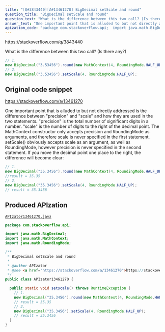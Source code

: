 ```yaml
---
title: "[Q#3843440][A#13461270] BigDecimal setScale and round"
question_title: "BigDecimal setScale and round"
question_text: "What is the difference between this two call? (Is there any?)"
answer_text: "One important point that is alluded to but not directly addressed is the difference between \"precision\" and \"scale\" and how they are used in the two statements.  \"precision\" is the total number of significant digits in a number.  \"scale\" is the number of digits to the right of the decimal point. The MathContext constructor only accepts precision and RoundingMode as arguments, and therefore scale is never specified in the first statement. setScale() obviously accepts scale as an argument, as well as RoundingMode, however precision is never specified in the second statement. If you move the decimal point one place to the right, the difference will become clear:"
apization_code: "package com.stackoverflow.api;  import java.math.BigDecimal; import java.math.MathContext; import java.math.RoundingMode;  /**  * BigDecimal setScale and round  *  * @author APIzator  * @see <a href=\"https://stackoverflow.com/a/13461270\">https://stackoverflow.com/a/13461270</a>  */ public class APIzator13461270 {    public static void setscale() throws RuntimeException {     // 1.     new BigDecimal(\"35.3456\").round(new MathContext(4, RoundingMode.HALF_UP));     // result = 35.35     // 2.     new BigDecimal(\"35.3456\").setScale(4, RoundingMode.HALF_UP);     // result = 35.3456   } }"
---
```


https://stackoverflow.com/q/3843440

What is the difference between this two call? (Is there any?)


```java
// 1.
new BigDecimal("3.53456").round(new MathContext(4, RoundingMode.HALF_UP));
// 2.
new BigDecimal("3.53456").setScale(4, RoundingMode.HALF_UP);
```


## Original code snippet

https://stackoverflow.com/a/13461270

One important point that is alluded to but not directly addressed is the difference between &quot;precision&quot; and &quot;scale&quot; and how they are used in the two statements.  &quot;precision&quot; is the total number of significant digits in a number.  &quot;scale&quot; is the number of digits to the right of the decimal point.
The MathContext constructor only accepts precision and RoundingMode as arguments, and therefore scale is never specified in the first statement.
setScale() obviously accepts scale as an argument, as well as RoundingMode, however precision is never specified in the second statement.
If you move the decimal point one place to the right, the difference will become clear:

```java
// 1.
new BigDecimal("35.3456").round(new MathContext(4, RoundingMode.HALF_UP));
//result = 35.35
// 2.
new BigDecimal("35.3456").setScale(4, RoundingMode.HALF_UP);
// result = 35.3456
```

## Produced APIzation

[`APIzator13461270.java`](https://github.com/pasqualesalza/apization-temp-data/raw/master/apizations/java/APIzator13461270.java)

```java
package com.stackoverflow.api;

import java.math.BigDecimal;
import java.math.MathContext;
import java.math.RoundingMode;

/**
 * BigDecimal setScale and round
 *
 * @author APIzator
 * @see <a href="https://stackoverflow.com/a/13461270">https://stackoverflow.com/a/13461270</a>
 */
public class APIzator13461270 {

  public static void setscale() throws RuntimeException {
    // 1.
    new BigDecimal("35.3456").round(new MathContext(4, RoundingMode.HALF_UP));
    // result = 35.35
    // 2.
    new BigDecimal("35.3456").setScale(4, RoundingMode.HALF_UP);
    // result = 35.3456
  }
}

```
